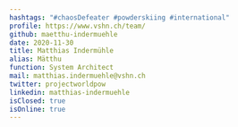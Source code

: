 ```yaml
---
hashtags: "#chaosDefeater #powderskiing #international"
profile: https://www.vshn.ch/team/
github: maetthu-indermuehle
date: 2020-11-30
title: Matthias Indermühle
alias: Mätthu
function: System Architect
mail: matthias.indermuehle@vshn.ch
twitter: projectworldpow
linkedin: matthias-indermuehle
isClosed: true
isOnline: true
---
```

